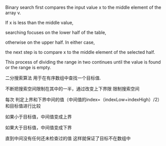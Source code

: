 Binary search first compares the input value x to the middle element of the array v. 

If x is less than the middle value, 

searching focuses on the lower half of the table, 

otherwise on the upper half. In either case, 

the next step is to compare x to the middle element of the selected half. 

This process of dividing the range in two continues until the value is found or the range is empty. 

二分搜索算法 用于在有序数组中查找一个目标值.

不断把搜索空间限制在其中的一半，通过改变上下界限 限制搜索空间

每次 判定上界和下界中间的值（中间值的index=（indexLow+indexHigh）/2）和目标值进行比较

如果小于目标值，中间值变成上界

如果大于目标值，中间值变成下界

直到中间没有任何还未检查过的值 这样就保证了目标不在数组中





